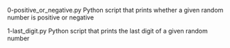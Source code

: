 0-positive_or_negative.py		Python script that prints whether a given random number is positive or negative

1-last_digit.py		Python script that prints the last digit of a given random number

